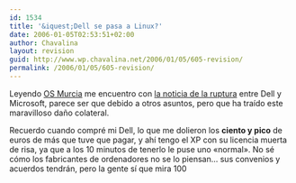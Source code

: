 ```yaml
---
id: 1534
title: '&iquest;Dell se pasa a Linux?'
date: 2006-01-05T02:53:51+02:00
author: Chavalina
layout: revision
guid: http://www.wp.chavalina.net/2006/01/05/605-revision/
permalink: /2006/01/05/605-revision/
---
```

Leyendo <a href="http://osmurcia.org/osmurcia/index.php?title=dell_se_pasa_a_linux&#038;more=1&#038;c=1&#038;tb=1&#038;pb=1" target="_blank">OS Murcia</a> me encuentro con <a href="http://somoslibres.org/modules.php?name=News&#038;file=article&#038;sid=831" target="_blank">la noticia de la ruptura</a> entre Dell y Microsoft, parece ser que debido a otros asuntos, pero que ha tra&iacute;do este maravilloso da&ntilde;o colateral.

Recuerdo cuando compré mi Dell, lo que me dolieron los **ciento y pico** de euros de más que tuve que pagar, y ah&iacute; tengo el XP con su licencia muerta de risa, ya que a los 10 minutos de tenerlo le puse uno «normal». No sé cómo los fabricantes de ordenadores no se lo piensan… sus convenios y acuerdos tendrán, pero la gente s&iacute; que mira 100